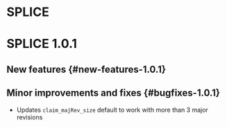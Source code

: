 # SPLICE

# SPLICE 1.0.1

## New features {#new-features-1.0.1}

## Minor improvements and fixes {#bugfixes-1.0.1}

* Updates `claim_majRev_size` default to work with more than 3 major revisions

